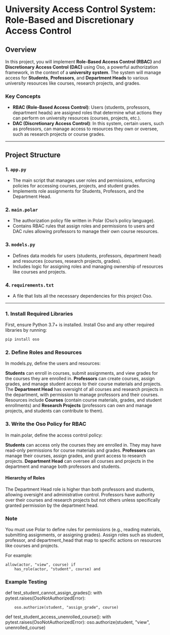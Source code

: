 # University Access Control System: Role-Based and Discretionary Access Control

## Overview

In this project, you will implement **Role-Based Access Control (RBAC)** and **Discretionary Access Control (DAC)** using Oso, a powerful authorization framework, in the context of a **university system**. The system will manage access for **Students**, **Professors**, and **Department Heads** to various university resources like courses, research projects, and grades.

### Key Concepts

- **RBAC (Role-Based Access Control)**: Users (students, professors, department heads) are assigned roles that determine what actions they can perform on university resources (courses, projects, etc.).
- **DAC (Discretionary Access Control)**: In this system, certain users, such as professors, can manage access to resources they own or oversee, such as research projects or course grades.

---

## Project Structure

### 1. **`app.py`**
   - The main script that manages user roles and permissions, enforcing policies for accessing courses, projects, and student grades.
   - Implements role assignments for Students, Professors, and the Department Head.

### 2. **`main.polar`**
   - The authorization policy file written in Polar (Oso’s policy language).
   - Contains RBAC rules that assign roles and permissions to users and DAC rules allowing professors to manage their own course resources.

### 3. **`models.py`**
   - Defines data models for users (students, professors, department head) and resources (courses, research projects, grades).
   - Includes logic for assigning roles and managing ownership of resources like courses and projects.

### 4. **`requirements.txt`**
   - A file that lists all the necessary dependencies for this project Oso.

---
### 1. Install Required Libraries

First, ensure Python 3.7+ is installed. Install Oso and any other required libraries by running:

```bash
pip install oso
```

### 2. Define Roles and Resources
In models.py, define the users and resources:

**Students** can enroll in courses, submit assignments, and view grades for the courses they are enrolled in. **Professors** can create courses, assign grades, and manage student access to their course materials and projects. The **Department Head** has oversight of all courses and research projects in the department, with permission to manage professors and their courses.
Resources include **Courses** (contain course materials, grades, and student enrollments) and **Research Projects** (professors can own and manage projects, and students can contribute to them).

### 3. Write the Oso Policy for RBAC
In main.polar, define the access control policy:

**Students** can access only the courses they are enrolled in. They may have read-only permissions for course materials and grades.
**Professors** can manage their courses, assign grades, and grant access to research projects.
**Department Head** can oversee all courses and projects in the department and manage both professors and students.

#### Hierarchy of Roles
The Department Head role is higher than both professors and students, allowing oversight and administrative control. Professors have authority over their courses and research projects but not others unless specifically granted permission by the department head.

### Note
You must use Polar to define rules for permissions (e.g., reading materials, submitting assignments, or assigning grades).
Assign roles such as student, professor, and department_head that map to specific actions on resources like courses and projects.

For example:



```polar
allow(actor, "view", course) if
    has_role(actor, "student", course) and
```

### Example Testing

def test_student_cannot_assign_grades():
    with pytest.raises(OsoNotAuthorizedError):
    
        oso.authorize(student, "assign_grade", course)
def test_student_access_unenrolled_course():
    with pytest.raises(OsoNotAuthorizedError):
        oso.authorize(student, "view", unenrolled_course)

